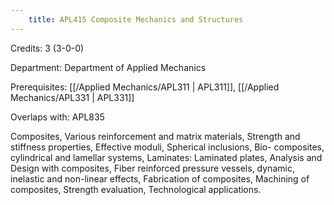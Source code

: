 ```yaml
---
    title: APL415 Composite Mechanics and Structures
---
```

Credits: 3 (3-0-0)

Department: Department of Applied Mechanics

Prerequisites: [[/Applied Mechanics/APL311 | APL311]], [[/Applied Mechanics/APL331 | APL331]]

Overlaps with: APL835

Composites, Various reinforcement and matrix materials, Strength and stiffness properties, Effective moduli, Spherical inclusions, Bio- composites, cylindrical and lamellar systems, Laminates: Laminated plates, Analysis and Design with composites, Fiber reinforced pressure vessels, dynamic, inelastic and non-linear effects, Fabrication of composites, Machining of composites, Strength evaluation, Technological applications.